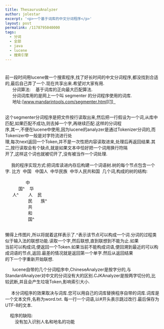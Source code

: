 ```yaml
---
title: ThesaurusAnalyzer
author: jolestar
excerpt: '<p>一个基于词库的中文分词程序</p>'
layout: post
permalink: /1178795040000
tags:
  - 分词
  - 全部
  - java
  - lucene
  - 搜索引擎
---
```

# 

前一段时间用lucene做一个搜索程序,找了好长时间的中文分词程序,都没找到合适的,最后自己弄了一个.现在共享出来.希望对大家有用.  
      分词算法:    基于词库的正向最大匹配算法.  
      分词词库用的是网上一个叫 segmenter 的分词程序使用的词库.  
      地址:[www.mandarintools.com/segmenter.html][1]   

 [1]: http://www.mandarintools.com/segmenter.html

       
这个segmenter分词程序是把文件按行读取出来,然后把一行假设为一个词,从库中匹配,如果匹配不成功,则去掉一个字,再继续匹配.这样的分词程  
序,其一,不便在lucene中使用,因为lucene的analyzer是通过Tokenizer分词的,而Tokenizer中一般是对字符流进行处  
理,每次next返回一个Token,并不是一次性把内容读取进来,处理后再返回结果.其二,按行读取会有个缺点,就是如果文本中恰好把一个词用换行符隔  
开了,这样这个词也就被切开了,没有被当作一个词处理.  
      
     我的程序实现方式:把词库读进内存后构建一个词语树.树的每个节点包含一个字. 比方  中国   中国人  中华民族  中华人民共和国  几个词,构成的树的结构:  
     
                 中  
           国^    华  
      人^        人    民  
                   民       族^  
                   共  
                   和  
                   国^

        
懒得上传图片,所以将就着这样表示了.^表示该节点可以构成一个词.分词的过程类似于输入法的联想功能.读取一个字,然后联想,直到联想到不能为止.如果  
当前可以构成词,便返回一个Token.如果当前不能构成词语,便回溯到最近的可以构成词语的节点,返回.最差的情况就是返回第一个单字.然后从返回结果  
的下一个字重新开始联想.

      lucene自带的几个分词程序中,ChineseAnalyzer是按字分的,与StandardAnalyzer对中文的分词没有大的区别.CJKAnalyzer是按两字切分的,比较武断,并且会产生垃圾Token,影响索引大小.   
    
     本分词程序的效果取决与词库.您可以用自己的词库替换程序自带的词库.词库是一个文本文件,名称为word.txt. 每一行一个词语,以#开头表示跳过改行.最后保存为UTF-8的文本.

    程序的缺陷:  
        没有加入识别人名和地名的功能
